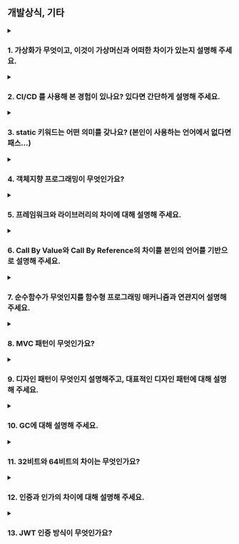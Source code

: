 ## 개발상식, 기타

<details>
  <summary><h3>1. 가상화가 무엇이고, 이것이 가상머신과 어떠한 차이가 있는지 설명해 주세요.</h3></summary>
<ul>
<li> 그렇다면 Docker는 둘 중 어디에 속하나요? 왜 사람들이 Docker를 많이 채택할까요?</li>
<li> 하나의 Host OS에서 돌아간다면 충분히 한 컨테이너가 다른 컨테이너에 간섭할 수 있는 위험이 있지 않을까요? 이를 어떻게 방어할 수 있을까요?</li>
<li> Docker 위에 Docker를 올릴 순 없을까요?</li>
</ul>
</details>

<details>
  <summary><h3>2. CI/CD 를 사용해 본 경험이 있나요? 있다면 간단하게 설명해 주세요.</h3></summary>
<ul>
</ul>
</details>

<details>
  <summary><h3>3. static 키워드는 어떤 의미를 갖나요? (본인이 사용하는 언어에서 없다면 패스...)</h3></summary>
<ul>
<li> 컴파일 할 때, static 키워드가 붙은 변수, 함수는 어떻게 처리되나요?</li>
</ul>
</details>

<details>
  <summary><h3>4. 객체지향 프로그래밍이 무엇인가요?</h3></summary>
<ul>
<li> SOLID 원칙에 대해 설명해 주세요.</li>
<li> 다형성이 무엇인지 설명하고, 동적 다형성과 정적 다형성이 무엇인지 설명해 주세요.</li>
<li> 오버로딩과 오버라이딩의 차이에 대해 설명해 주세요.</li>
<li> 클래스가 있는 언어는 반드시 객체지향 언어라고 할 수 있을까요? 그 반대는 성립하나요?</li>
</ul>
</details>

<details>
  <summary><h3>5. 프레임워크와 라이브러리의 차이에 대해 설명해 주세요.</h3></summary>
<ul>
</ul>
</details>

<details>
  <summary><h3>6. Call By Value와 Call By Reference의 차이를 본인의 언어를 기반으로 설명해 주세요.</h3></summary>
<ul>
<li> 사실 이 질문에는 약간의 낚시가 있습니다. 과연 모든 언어에 저 개념이 존재할까요?</li>
  Call by Assignment
</ul>
</details>

<details>
  <summary><h3>7. 순수함수가 무엇인지를 함수형 프로그래밍 매커니즘과 연관지어 설명해 주세요.</h3></summary>
<ul>
<li> Side Effect가 무엇인가요? 이를 모두 없애는 프로그래밍이 이상적이라고 할 수 있을까요?</li>
<li> 왜 함수형 프로그래밍 매커니즘을 사용한다고 생각하시나요?</li>
<li> 순수함수는 Thread Safe 한가요? 왜 그럴까요?</li>
<li> 고차함수에 대해 설명해 주세요.</li>
</ul>
</details>

<details>
  <summary><h3>8. MVC 패턴이 무엇인가요?</h3></summary>
<ul>
<li> 다른 아키텍쳐 패턴은 없나요? MVC랑 비교해서 어떤 차이가 있나요?</li>
</ul>
</details>

<details>
  <summary><h3>9. 디자인 패턴이 무엇인지 설명해주고, 대표적인 디자인 패턴에 대해 설명해 주세요.</h3></summary>
<ul>
<li> Singleton의 장단점에 대해 설명해 주세요.</li>
<li> Singleton이 하나의 객체를 생성한다는 것을 어떻게 보장할 수 있을까요?</li>
</ul>
</details>

<details>
  <summary><h3>10. GC에 대해 설명해 주세요.</h3></summary>
<ul>
<li> 본인이 사용하는 언어에서는 GC를 어떻게 구현했나요?</li>
<li> GC의 장단점에 대해 설명해 주세요.</li>
<li> GC는 어떤 영역에 있는 데이터를 관리하나요?</li>
<li> Reference Counting 방식에 대해 설명하고, 이 알고리즘에서 발생할 수 있는 순환 참조 및 Retain Cycle에 대해 설명해 주세요.</li>
</ul>
</details>

<details>
  <summary><h3>11. 32비트와 64비트의 차이는 무엇인가요?</h3></summary>
<ul>
<li> 32비트에서 가용한 메모리의 크기는 최대 4GB라고 하는데, 왜 그런걸까요?</li>
</ul>
</details>

<details>
  <summary><h3>12. 인증과 인가의 차이에 대해 설명해 주세요.</h3></summary>
<ul>
<li> OAuth가 무엇인지 설명하고, 이것은 인증인지 인가인지에 대해 설명해 주세요.</li>
</ul>
</details>

<details>
  <summary><h3>13. JWT 인증 방식이 무엇인가요?</h3></summary>
<ul>
<li> Signature는 어떻게 만들어지나요?</li>
<li> 만약 Access Token이 탈취되면, 어떻게 대응할 수 있을까요?</li>
<li> 반대로 Refresh Token이 탈취되면, 어떻게 대응해야 할까요?</li>
</ul>
</details>
